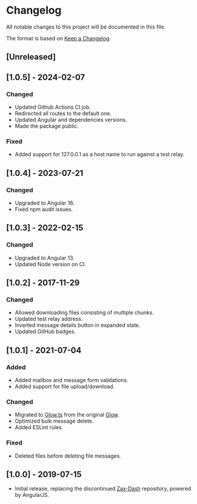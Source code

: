 # Changelog

All notable changes to this project will be documented in this file.

The format is based on [Keep a Changelog](https://keepachangelog.com/en/1.1.0/).

## [Unreleased]

## [1.0.5] - 2024-02-07

### Changed

- Updated Github Actions CI job.
- Redirected all routes to the default one.
- Updated Angular and dependencies versions.
- Made the package public.

### Fixed

- Added support for 127.0.0.1 as a host name to run against a test relay.

## [1.0.4] - 2023-07-21

### Changed

- Upgraded to Angular 16.
- Fixed npm audit issues.

## [1.0.3] - 2022-02-15

### Changed

- Upgraded to Angular 13.
- Updated Node version on CI.

## [1.0.2] - 2017-11-29

### Changed

- Allowed downloading files consisting of multiple chunks.
- Updated test relay address.
- Inverted message details button in expanded state.
- Updated GitHub badges.

## [1.0.1] - 2021-07-04

### Added

- Added mailbox and message form validations.
- Added support for file upload/download.

### Changed

- Migrated to [Glow.ts](https://github.com/vault12/glow.ts) from the original [Glow](https://github.com/vault12/glow).
- Optimized bulk message delete.
- Added ESLint rules.

### Fixed

- Deleted files before deleting file messages.

## [1.0.0] - 2019-07-15

- Initial release, replacing the discontinued [Zax-Dash](https://github.com/vault12/zax-dash) repository, powered by AngularJS.

